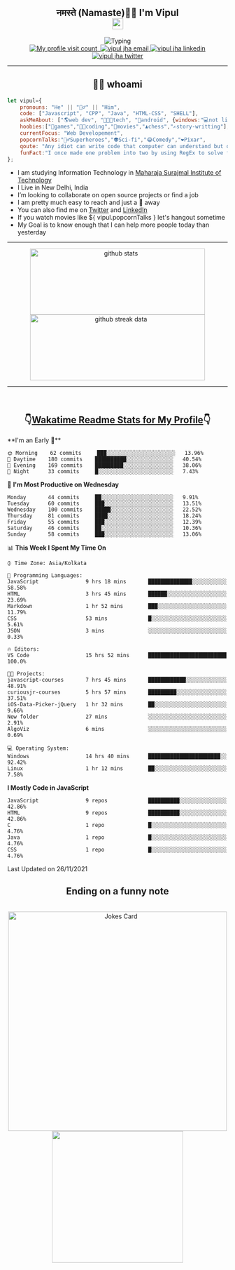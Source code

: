 <h2 align="center">नमस्ते (Namaste)🙏🏻 I'm Vipul<br><img src="https://media.giphy.com/media/hvRJCLFzcasrR4ia7z/giphy.gif" width="25px"></h2>
<div align=center>
<img src="https://readme-typing-svg.herokuapp.com?font=Fira+Code&color=A020E3&center=true&vCenter=true&lines=Web+Developement;Watching+Movies+and+shows;Javascript;Cricket;Linux" alt="Typing">
</div>
<div align=center>
<a href="https://github.com/thevipuljha">
    <img src="https://komarev.com/ghpvc/?username=thevipuljha&color=800080&label=Love+You&style=flat-square" alt="My profile visit count">
</a>
<a href="https://vipuljha.netlify.app">
    <img src="https://img.shields.io/static/v1?label=&style=flat-square&&message=Portfolio&color=339E37" alt="">
</a>
<a href="mailto:vipuljha1142@gmail.com">
    <img src="https://img.shields.io/static/v1?label=&style=flat-square&logoWidth=14&message=vipuljha1142@gmail.com&logo=gmail&labelColor=white&logoColor=EA4335&color=EA4335" alt="vipul jha email">
</a>
<a href="https://www.linkedin.com/in/thevipuljha">
    <img src="https://img.shields.io/static/v1?label=&style=flat-square&logoWidth=14&message=thevipuljha&logo=linkedin&labelColor=white&logoColor=0A66C2&color=0A66C2" alt="vipul jha linkedin">
</a>
<a href="https://twitter.com/thevipuljha">
    <img src="https://img.shields.io/static/v1?label=&style=flat-square&logoWidth=14&message=thevipuljha&logo=twitter&labelColor=white&logoColor=1DA1F2&color=1DA1F2" alt="vipul jha twitter">
</a>
</div>
<hr>
<h2 align="center"> 👨‍💻 whoami</h2>

```javascript
let vipul={
    pronouns: "He" || "🙋‍♂️" || "Him",
    code: ["Javascript", "CPP", "Java", "HTML-CSS", "SHELL"],
    askMeAbout: ["🌎web dev", "👨🏼‍💻tech", "📱android", {windows:"💻not literally"}],
    hoobies:["🏏games","👨‍💻coding","🍿movies","♟️chess","✍️story-writting"],
    currentFocus: "Web Developement",
    popcornTalks:"🦸‍♂️Superheroes","👽Sci-fi","😂Comedy","❤️Pixar",
    qoute: "Any idiot can write code that computer can understand but only good developers can write code that humans can understand",
    funFact:"I once made one problem into two by using RegEx to solve first problem"
};
```

- I am studying Information Technology in [Maharaja Surajmal Institute of Technology](https://www.msit.in/)
- I Live in New Delhi, India
- I’m looking to collaborate on open source projects or find a job
- I am pretty much easy to reach and just a 👋 away
- You can also find me on [Twitter](https://twitter.com/thevipuljha) and [LinkedIn](https://www.linkedin.com/in/thevipuljha)
- If you watch movies like ${ vipul.popcornTalks } let's hangout sometime
- My Goal is to know enough that I can help more people today than yesterday
<hr>
<div align=center>
<a href="https://github.com/anuraghazra/github-readme-stats"><img src = "https://github-readme-stats.vercel.app/api?username=thevipuljha&show_icons=true&count_private=true&custom_title=MY+GITHUB+DATA&theme=radical&border_color=753778"  alt="github stats" height="150" width="400"></a>
<a href="https://github.com/DenverCoder1/github-readme-streak-stats"><img src = "http://github-readme-streak-stats.herokuapp.com?user=thevipuljha&theme=radical&fire=FFE608&border=753778" alt="github streak data" height="150" width="400"></a>
</div>
<hr>
<br>

<h2 align=center>👇<a href="https://wakatime.com/">Wakatime </a><a href="https://github.com/anmol098/waka-readme-stats">Readme Stats for My Profile</a>👇</h2>
<!--START_SECTION:waka-->
**I'm an Early 🐤** 

```text
🌞 Morning    62 commits     ███░░░░░░░░░░░░░░░░░░░░░░   13.96% 
🌆 Daytime    180 commits    ██████████░░░░░░░░░░░░░░░   40.54% 
🌃 Evening    169 commits    █████████░░░░░░░░░░░░░░░░   38.06% 
🌙 Night      33 commits     █░░░░░░░░░░░░░░░░░░░░░░░░   7.43%

```
📅 **I'm Most Productive on Wednesday** 

```text
Monday       44 commits     ██░░░░░░░░░░░░░░░░░░░░░░░   9.91% 
Tuesday      60 commits     ███░░░░░░░░░░░░░░░░░░░░░░   13.51% 
Wednesday    100 commits    █████░░░░░░░░░░░░░░░░░░░░   22.52% 
Thursday     81 commits     ████░░░░░░░░░░░░░░░░░░░░░   18.24% 
Friday       55 commits     ███░░░░░░░░░░░░░░░░░░░░░░   12.39% 
Saturday     46 commits     ██░░░░░░░░░░░░░░░░░░░░░░░   10.36% 
Sunday       58 commits     ███░░░░░░░░░░░░░░░░░░░░░░   13.06%

```


📊 **This Week I Spent My Time On** 

```text
⌚︎ Time Zone: Asia/Kolkata

💬 Programming Languages: 
JavaScript               9 hrs 18 mins       ██████████████░░░░░░░░░░░   58.58% 
HTML                     3 hrs 45 mins       ██████░░░░░░░░░░░░░░░░░░░   23.69% 
Markdown                 1 hr 52 mins        ███░░░░░░░░░░░░░░░░░░░░░░   11.79% 
CSS                      53 mins             █░░░░░░░░░░░░░░░░░░░░░░░░   5.61% 
JSON                     3 mins              ░░░░░░░░░░░░░░░░░░░░░░░░░   0.33%

🔥 Editors: 
VS Code                  15 hrs 52 mins      █████████████████████████   100.0%

🐱‍💻 Projects: 
javascript-courses       7 hrs 45 mins       ████████████░░░░░░░░░░░░░   48.91% 
curiousjr-courses        5 hrs 57 mins       █████████░░░░░░░░░░░░░░░░   37.51% 
iOS-Data-Picker-jQuery   1 hr 32 mins        ██░░░░░░░░░░░░░░░░░░░░░░░   9.66% 
New folder               27 mins             ░░░░░░░░░░░░░░░░░░░░░░░░░   2.91% 
AlgoViz                  6 mins              ░░░░░░░░░░░░░░░░░░░░░░░░░   0.69%

💻 Operating System: 
Windows                  14 hrs 40 mins      ███████████████████████░░   92.42% 
Linux                    1 hr 12 mins        ██░░░░░░░░░░░░░░░░░░░░░░░   7.58%

```

**I Mostly Code in JavaScript** 

```text
JavaScript               9 repos             ██████████░░░░░░░░░░░░░░░   42.86% 
HTML                     9 repos             ██████████░░░░░░░░░░░░░░░   42.86% 
C                        1 repo              █░░░░░░░░░░░░░░░░░░░░░░░░   4.76% 
Java                     1 repo              █░░░░░░░░░░░░░░░░░░░░░░░░   4.76% 
CSS                      1 repo              █░░░░░░░░░░░░░░░░░░░░░░░░   4.76%

```



 Last Updated on 26/11/2021
<!--END_SECTION:waka-->

<div align=center>
<h2 align=center> Ending on a funny note</h2>
<br>
<img src="https://readme-jokes.vercel.app/api?theme=tokyonight" alt="Jokes Card" width="500"/>
<br>
<img src="https://media.giphy.com/media/3o6Zt6KHxJTbXCnSvu/giphy.gif" width="300"/>
</div>
